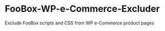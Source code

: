 FooBox-WP-e-Commerce-Excluder
=============================

Exclude FooBox scripts and CSS from WP e-Commerce product pages
